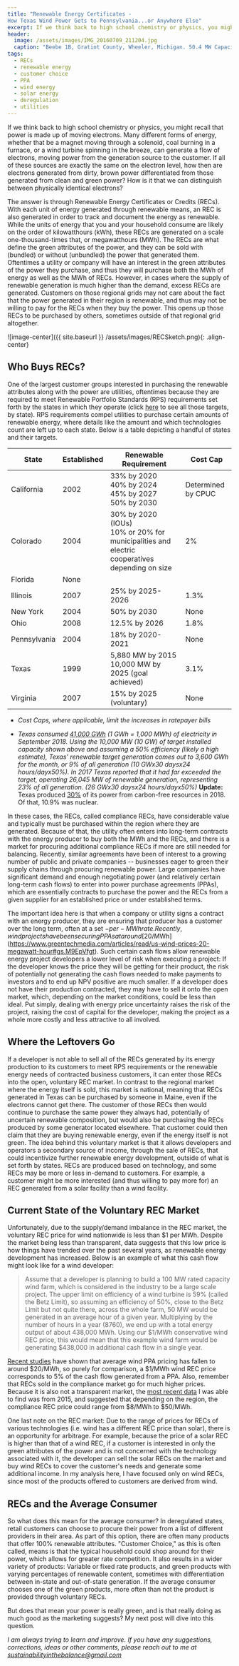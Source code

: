 ```yaml
---
title: "Renewable Energy Certificates - 
How Texas Wind Power Gets to Pennsylvania...or Anywhere Else"
excerpt: If we think back to high school chemistry or physics, you might recall that power is made up of moving electrons. Many different forms of energy, whether that be a magnet moving through a solenoid, coal burning in a furnace, or a wind turbine spinning in the breeze, can generate flow of electrons, moving power from the generation source to the customer. Because on the electron level all of these sources are exactly the same, how then are electrons generated from dirty, brown power differentiated from those generated from clean and green power?
header:
  image: /assets/images/IMG_20160709_211204.jpg
  caption: "Beebe 1B, Gratiot County, Wheeler, Michigan. 50.4 MW Capacity; 21 Turbines. Developed by Exelon. *A. Levy*"
tags: 
  - RECs
  - renewable energy
  - customer choice
  - PPA
  - wind energy
  - solar energy
  - deregulation
  - utilities
---
```


If we think back to high school chemistry or physics, you might recall that power is made up of moving electrons. Many different forms of energy, whether that be a magnet moving through a solenoid, coal burning in a furnace, or a wind turbine spinning in the breeze, can generate a flow of electrons, moving power from the generation source to the customer. If all of these sources are exactly the same on the electron level, how then are electrons generated from dirty, brown power differentiated from those generated from clean and green power? How is it that we can distinguish between physically identical electrons?

The answer is through Renewable Energy Certificates or Credits (RECs). With each unit of energy generated through renewable means, an REC is also generated in order to track and document the energy as renewable. While the units of energy that you and your household consume are likely on the order of kilowatthours (kWh), these RECs are generated on a scale one-thousand-times that, or megawatthours (MWh). The RECs are what define the green attributes of the power, and they can be sold with (bundled) or without (unbundled) the power that generated them. Oftentimes a utility or company will have an interest in the green attributes of the power they purchase, and thus they will purchase both the MWh of energy as well as the MWh of RECs. However, in cases where the supply of renewable generation is much higher than the demand, excess RECs are generated. Customers on those regional grids may not care about the fact that the power generated in their region is renewable, and thus may not be willing to pay for the RECs when they buy the power. This opens up those RECs to be purchased by others, sometimes outside of that regional grid altogether. 

![image-center]({{ site.baseurl }}
/assets/images/RECSketch.png){: .align-center}

## Who Buys RECs?
One of the largest customer groups interested in purchasing the renewable attributes along with the power are utilities, oftentimes because they are required to meet Renewable Portfolio Standards (RPS) requirements set forth by the states in which they operate (click [here](http://www.ncsl.org/research/energy/renewable-portfolio-standards.aspx) to see all those targets, by state). RPS requirements compel utilities to purchase certain amounts of renewable energy, where details like the amount and which technologies count are left up to each state. Below is a table depicting a handful of states and their targets.

| State        | Established | Renewable Requirement                                                                                   | Cost Cap           |
|--------------|-------------|-----------------------------------------------------------------------------------------------|--------------------|
| California   | 2002        | 33% by 2020 <br> 40% by 2024 <br> 45% by 2027 <br> 50% by 2030                                            | Determined by CPUC |
| Colorado     | 2004        | 30% by 2020 (IOUs) <br> 10% or 20% for municipalities and electric cooperatives depending on size | 2%                 |
| Florida      | None        |                                                                                               |                    |
| Illinois     | 2007        | 25% by 2025-2026                                                                              | 1.3%               |
| New York     | 2004        | 50% by 2030                                                                                   | None               |
| Ohio         | 2008        | 12.5% by 2026                                                                                | 1.8%               |
| Pennsylvania | 2004        | 18% by 2020-2021                                                                              | None               |
| Texas        | 1999        | 5,880 MW by 2015 <br> 10,000 MW by 2025 (goal achieved)                                         | 3.1%               |
| Virginia     | 2007        | 15% by 2025 (voluntary)                                                                                   | None               |

  * *Cost Caps, where applicable, limit the increases in ratepayer bills*

  * *Texas consumed [41,000 GWh](https://www.eia.gov/state/?sid=TX#tabs-4) (1 GWh = 1,000 MWh) of electricity in September 2018. Using the 10,000 MW (10 GW) of target installed capacity shown above and assuming a 50% efficiency (likely a high estimate), Texas' renewable target generation comes out to 3,600 GWh for the month, or 9% of all generation (10 GWx30 daysx24 hours/dayx50%). In 2017 Texas reported that it had far exceeded the target, operating 26,045 MW of renewable generation, representing 23% of all generation. (26 GWx30 daysx24 hours/dayx50%)* **Update:** Texas produced [30%](https://www.greentechmedia.com/articles/read/a-snapshot-of-texas-growing-appetite-for-wind-and-solar-power?utm_campaign=GTMsocial&utm_medium=social&utm_source=twitter&utm_content=1548448690#gs.grhey6Q8) of its power from carbon-free resources in 2018. Of that, 10.9% was nuclear.

In these cases, the RECs, called compliance RECs, have considerable value and typically must be purchased within the region where they are generated. Because of that, the utility often enters into long-term contracts with the energy producer to buy both the MWh and the RECs, and there is a market for procuring additional compliance RECs if more are still needed for balancing. Recently, similar agreements have been of interest to a growing number of public and private companies -- businesses eager to green their supply chains through procuring renewable power. Large companies have significant demand and enough negotiating power (and relatively certain long-term cash flows) to enter into power purchase agreements (PPAs), which are essentially contracts to purchase the power and the RECs from a given supplier for an established price or under established terms. 

The important idea here is that when a company or utility signs a contract with an energy producer, they are ensuring that producer has a customer over the long term, often at a set $-per-MWh rate. Recently, wind projects have been securing PPAs at around [$20/MWh](https://www.greentechmedia.com/articles/read/us-wind-prices-20-megawatt-hour#gs.M9EpVfgt). Such certain cash flows allow renewable energy project developers a lower level of risk when executing a project: If the developer knows the price they will be getting for their product, the risk of potentially not generating the cash flows needed to make payments to investors and to end up NPV positive are much smaller. If a developer does not have their production contracted, they may have to sell it onto the open market, which, depending on the market conditions, could be less than ideal. Put simply, dealing with energy price uncertainty raises the risk of the project, raising the cost of capital for the developer, making the project as a whole more costly and less attractive to all involved. 

## Where the Leftovers Go
If a developer is not able to sell all of the RECs generated by its energy production to its customers to meet RPS requirements or the renewable energy needs of contracted business customers, it can enter those RECs into the open, voluntary REC market. In contrast to the regional market where the energy itself is sold, this market is national, meaning that RECs generated in Texas can be purchased by someone in Maine, even if the electrons cannot get there. The customer of those RECs then would continue to purchase the same power they always had, potentially of uncertain renewable composition, but would also be purchasing the RECs produced by some generator located elsewhere.  That customer could then claim that they are buying renewable energy, even if the energy itself is not green. The idea behind this voluntary market is that it allows developers and operators a secondary source of income, through the sale of RECs, that could incentivize further renewable energy development, outside of what is set forth by states. RECs are produced based on technology, and some RECs may be more or less in-demand to customers. For example, a customer might be more interested (and thus willing to pay more for) an REC generated from a solar facility than a wind facility.

## Current State of the Voluntary REC Market
Unfortunately, due to the supply/demand imbalance in the REC market, the voluntary REC price for wind nationwide is less than $1 per MWh. Despite the market being less than transparent, data suggests that this low price is how things have trended over the past several years, as renewable energy development has increased. Below is an example of what this cash flow might look like for a wind developer:

>Assume that a developer is planning to build a 100 MW rated capacity wind farm, which is considered in the industry to be a large scale project. The upper limit on efficiency of a wind turbine is 59% (called the Betz Limit), so assuming an efficiency of 50%, close to the Betz Limit but not quite there, across the whole farm, 50 MW would be generated in an average hour of a given year. Multiplying by the number of hours in a year (8760), we end up with a total energy output of about 438,000 MWh. Using our $1/MWh conservative wind REC price, this would mean that this example wind farm would be generating $438,000 in additional cash flow in a single year. 

[Recent studies](https://www.greentechmedia.com/articles/read/us-wind-prices-20-megawatt-hour#gs.M9EpVfgt) have shown that average wind PPA pricing has fallen to around $20/MWh, so purely for comparison, a $1/MWh wind REC price corresponds to 5% of the cash flow generated from a PPA. Also, remember that RECs sold in the compliance market go for much higher prices. Because it is also not a transparent market, the [most recent data](https://www.nrel.gov/docs/fy16osti/65252.pdf) I was able to find was from 2015, and suggested that depending on the region, the compliance REC price could range from $8/MWh to $50/MWh.

One last note on the REC market: Due to the range of prices for RECs of various technologies (i.e. wind has a different REC price than solar), there is an opportunity for arbitrage. For example, because the price of a solar REC is higher than that of a wind REC, if a customer is interested in only the green attributes of the power and is not concerned with the technology associated with it, the developer can sell the solar RECs on the market and buy wind RECs to cover the customer's needs and generate some additional income. In my analysis here, I have focused only on wind RECs, since most of the products offered to customers are derived from wind.

## RECs and the Average Consumer
So what does this mean for the average consumer? In deregulated states, retail customers can choose to procure their power from a list of different providers in their area. As part of this option, there are often many products that offer 100% renewable attributes. "Customer Choice," as this is often called, means is that the typical household could shop around for their power, which allows for greater rate competition. It also results in a wider variety of products: Variable or fixed rate products, and green products with varying percentages of renewable content, sometimes with differentiation between in-state and out-of-state generation. If the average consumer chooses one of the green products, more often than not the product is provided through voluntary RECs. 

But does that mean your power is really green, and is that really doing as much good as the marketing suggests? My next post will dive into this question.

*I am always trying to learn and improve. If you have any suggestions, corrections, ideas or other comments, please reach out to me at sustainabilityinthebalance@gmail.com*

